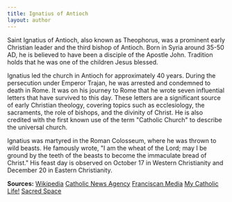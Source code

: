 ```yaml
---
title: Ignatius of Antioch
layout: author
---
```


Saint Ignatius of Antioch, also known as Theophorus, was a prominent early
Christian leader and the third bishop of Antioch. Born in Syria around 35-50 AD,
he is believed to have been a disciple of the Apostle John. Tradition holds that
he was one of the children Jesus blessed.

Ignatius led the church in Antioch for approximately 40 years. During the
persecution under Emperor Trajan, he was arrested and condemned to death in
Rome. It was on his journey to Rome that he wrote seven influential letters that
have survived to this day. These letters are a significant source of early
Christian theology, covering topics such as ecclesiology, the sacraments, the
role of bishops, and the divinity of Christ. He is also credited with the first
known use of the term "Catholic Church" to describe the universal church.

Ignatius was martyred in the Roman Colosseum, where he was thrown to wild
beasts. He famously wrote, "I am the wheat of the Lord; may I be ground by the
teeth of the beasts to become the immaculate bread of Christ." His feast day is
observed on October 17 in Western Christianity and December 20 in Eastern
Christianity.

**Sources:** [Wikipedia](https://en.wikipedia.org/wiki/Ignatius_of_Antioch)
[Catholic News Agency](https://www.catholicnewsagency.com/saint/st-ignatius-of-antioch-570)
[Franciscan Media](https://www.franciscanmedia.org/saint-of-the-day/saint-ignatius-of-antioch)
[My Catholic Life!](https://mycatholic.life/saints/st-ignatius-of-antioch/)
[Sacred Space](https://www.sacredspace.ie/saints/ignatius-of-antioch/)
